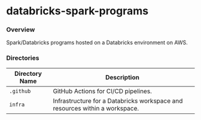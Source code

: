 # databricks-spark-programs

### Overview

Spark/Databricks programs hosted on a Databricks environment on AWS.

### Directories

| Directory Name | Description                                                                 |
|----------------|-----------------------------------------------------------------------------|
| `.github`      | GitHub Actions for CI/CD pipelines.                                         |
| `infra`        | Infrastructure for a Databricks workspace and resources within a workspace. |